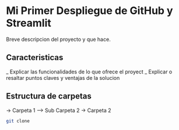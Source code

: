 # Mi Primer Despliegue de GitHub y Streamlit

Breve descripcion del proyecto y que hace.

## Caracteristicas
_ Explicar las funcionalidades de lo que ofrece el proyect
_ Explicar o resaltar puntos claves y ventajas de la solucion

## Estructura de carpetas
-> Carpeta 1
--> Sub Carpeta 2
-> Carpeta 2

```bash
git clone
```
